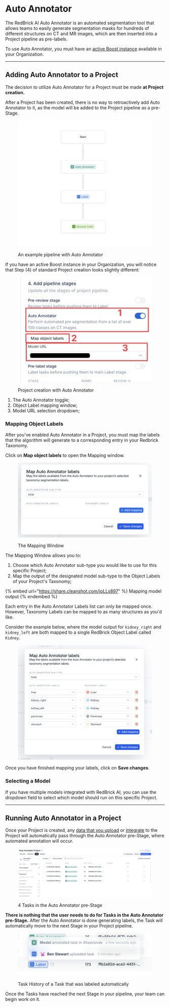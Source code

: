 # Auto Annotator

The RedBrick AI Auto Annotator is an automated segmentation tool that allows teams to easily generate segmentation masks for hundreds of different structures on CT and MR images, which are then inserted into a Project pipeline as pre-labels.

To use Auto Annotator, you must have an [active Boost instance](./#creating-a-boost-instance) available in your Organization.

***

## Adding Auto Annotator to a Project

The decision to utilize Auto Annotator for a Project must be made **at Project creation.**&#x20;

After a Project has been created, there is no way to retroactively add Auto Annotator to it, as the model will be added to the Project pipeline as a pre-Stage.

<figure><img src="../../.gitbook/assets/CleanShot 2024-12-18 at 16.15.36@2x.png" alt="" width="563"><figcaption><p>An example pipeline with Auto Annotator</p></figcaption></figure>

If you have an active Boost instance in your Organization, you will notice that Step (4) of standard Project creation looks slightly different:

<figure><img src="../../.gitbook/assets/CleanShot 2024-12-18 at 16.01.07@2x.png" alt="" width="563"><figcaption><p>Project creation with Auto Annotator</p></figcaption></figure>

1. The Auto Annotator toggle;
2. Object Label mapping window;
3. Model URL selection dropdown;

### Mapping Object Labels

After you've enabled Auto Annotator in a Project, you must map the labels that the algorithm will generate to a corresponding entry in your Redbrick Taxonomy.

Click on **Map object labels** to open the Mapping window.

<figure><img src="../../.gitbook/assets/CleanShot 2024-12-18 at 16.04.14@2x.png" alt=""><figcaption><p>The Mapping Window</p></figcaption></figure>

The Mapping Window allows you to:

1. Choose which Auto Annotator sub-type you would like to use for this specific Project;
2. Map the output of the designated model sub-type to the Object Labels of your Project's Taxonomy;

{% embed url="https://share.cleanshot.com/jpLLs897" %}
Mapping model output
{% endembed %}

Each entry in the Auto Annotator Labels list can only be mapped once. However, Taxonomy Labels can be mapped to as many structures as you'd like.

Consider the example below, where the model output for `kidney_right` and `kidney_left` are both mapped to a single RedBrick Object Label called `Kidney`.

<figure><img src="../../.gitbook/assets/CleanShot 2024-12-18 at 16.12.14@2x (1).png" alt=""><figcaption></figcaption></figure>

Once you have finished mapping your labels, click on **Save changes**.

### Selecting a Model

If you have multiple models integrated with RedBrick AI, you can use the dropdown field to select which model should run on this specific Project.

***

## Running Auto Annotator in a Project

Once your Project is created, any [data that you upload](../../importing-data/uploading-data-to-redbrick.md) or [integrate](../../importing-data/import-cloud-data.md) to the Project will automatically pass through the Auto Annotator pre-Stage, where automated annotation will occur.

<figure><img src="../../.gitbook/assets/CleanShot 2024-12-18 at 16.19.32@2x.png" alt=""><figcaption><p>4 Tasks in the Auto Annotator pre-Stage</p></figcaption></figure>

**There is nothing that the user needs to do for Tasks in the Auto Annotator pre-Stage.** After the Auto Annotator is done generating labels, the Task will automatically move to the next Stage in your Project pipeline.

<figure><img src="../../.gitbook/assets/CleanShot 2024-12-18 at 16.21.02@2x.png" alt=""><figcaption><p>Task History of a Task that was labeled automatically</p></figcaption></figure>

Once the Tasks have reached the next Stage in your pipeline, your team can begin work on it.
